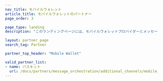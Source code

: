 ```yaml
---
nav_title: モバイルウォレット
article_title: モバイルウォレットのパートナー
page_order: 3

page_type: landing
description: "このランディングページには、モバイルウォレットプロバイダーとメッセージングを統合できるBrazeのパートナー（Alloys）がリストアップされている。"

layout: partner_page
search_tag: Partner

partner_top_header: "Mobile Wallet"

valid_partner_list:
- name: パスキット
  url: /docs/partners/message_orchestration/additional_channels/mobile_wallet/passkit/
---
```

